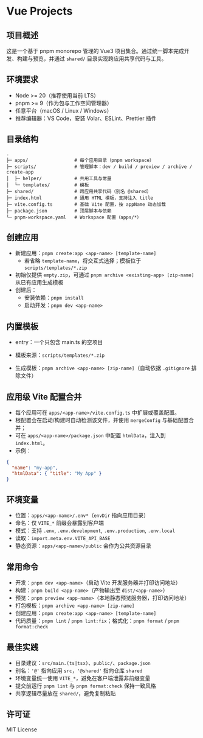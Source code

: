 # Vue Projects

## 项目概述

这是一个基于 pnpm monorepo 管理的 Vue3 项目集合。通过统一脚本完成开发、构建与预览，并通过 `shared/` 目录实现跨应用共享代码与工具。

## 环境要求

- Node >= 20（推荐使用当前 LTS）
- pnpm >= 9（作为包与工作空间管理器）
- 任意平台（macOS / Linux / Windows）
- 推荐编辑器：VS Code，安装 Volar、ESLint、Prettier 插件

## 目录结构

```
.
├─ apps/                 # 每个应用目录（pnpm workspace）
├─ scripts/              # 管理脚本：dev / build / preview / archive / create-app
│  ├─ helper/            # 共用工具与常量
│  └─ templates/         # 模板
├─ shared/               # 跨应用共享代码（别名 @shared）
├─ index.html            # 通用 HTML 模板，支持注入 title
├─ vite.config.ts        # 基础 Vite 配置，按 appName 动态加载
├─ package.json          # 顶层脚本与依赖
└─ pnpm-workspace.yaml   # Workspace 配置（apps/*）
```

## 创建应用

- 新建应用：`pnpm create:app <app-name> [template-name]`
  - 若省略 `template-name`，将交互式选择；模板位于 `scripts/templates/*.zip`
- 初始仅提供 `empty.zip`，可通过 `pnpm archive <existing-app> [zip-name]` 从已有应用生成模板
- 创建后：
  - 安装依赖：`pnpm install`
  - 启动开发：`pnpm dev <app-name>`

## 内置模板

- entry：一个只包含 main.ts 的空项目

- 模板来源：`scripts/templates/*.zip`
- 生成模板：`pnpm archive <app-name> [zip-name]`（自动依据 `.gitignore` 排除文件）

## 应用级 Vite 配置合并

- 每个应用可在 `apps/<app-name>/vite.config.ts` 中扩展或覆盖配置。
- 根配置会在启动/构建时自动检测该文件，并使用 `mergeConfig` 与基础配置合并；
- 可在 `apps/<app-name>/package.json` 中配置 `htmlData`，注入到 `index.html`。
- 示例：

```json
{
  "name": "my-app",
  "htmlData": { "title": "My App" }
}
```

## 环境变量

- 位置：`apps/<app-name>/.env*`（`envDir` 指向应用目录）
- 命名：仅 `VITE_*` 前缀会暴露到客户端
- 模式：支持 `.env`, `.env.development`, `.env.production`, `.env.local`
- 读取：`import.meta.env.VITE_API_BASE`
- 静态资源：`apps/<app-name>/public` 会作为公共资源目录

## 常用命令

- 开发：`pnpm dev <app-name>`（启动 Vite 开发服务器并打印访问地址）
- 构建：`pnpm build <app-name>`（产物输出至 `dist/<app-name>`）
- 预览：`pnpm preview <app-name>`（本地静态预览服务器，打印访问地址）
- 打包模板：`pnpm archive <app-name> [zip-name]`
- 创建应用：`pnpm create:app <app-name> [template-name]`
- 代码质量：`pnpm lint` / `pnpm lint:fix`；格式化：`pnpm format` / `pnpm format:check`

## 最佳实践

- 目录建议：`src/main.(ts|tsx)`、`public/`、`package.json`
- 别名：`'@'` 指向应用 `src`，`'@shared'` 指向仓库 `shared`
- 环境变量统一使用 `VITE_*`，避免在客户端泄露非前缀变量
- 提交前运行 `pnpm lint` 与 `pnpm format:check` 保持一致风格
- 共享逻辑尽量放在 `shared/`，避免复制粘贴

## 许可证

MIT License
